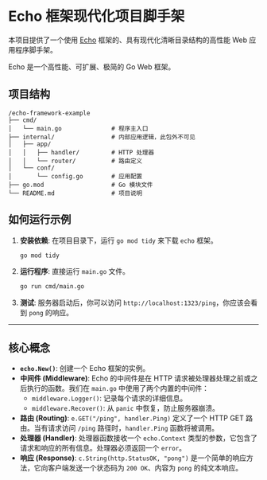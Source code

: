 # Echo 框架现代化项目脚手架

本项目提供了一个使用 [Echo](https://echo.labstack.com/) 框架的、具有现代化清晰目录结构的高性能 Web 应用程序脚手架。

Echo 是一个高性能、可扩展、极简的 Go Web 框架。

## 项目结构

```
/echo-framework-example
├── cmd/
│   └── main.go              # 程序主入口
├── internal/                # 内部应用逻辑，此包外不可见
│   ├── app/
│   │   ├── handler/         # HTTP 处理器
│   │   └── router/          # 路由定义
│   └── conf/
│       └── config.go        # 应用配置
├── go.mod                   # Go 模块文件
└── README.md                # 项目说明
```

## 如何运行示例

1.  **安装依赖**: 在项目目录下，运行 `go mod tidy` 来下载 `echo` 框架。

    ```sh
    go mod tidy
    ```

2.  **运行程序**: 直接运行 `main.go` 文件。

    ```sh
    go run cmd/main.go
    ```

3.  **测试**: 服务器启动后，你可以访问 `http://localhost:1323/ping`，你应该会看到 `pong` 的响应。

---

## 核心概念

*   **`echo.New()`**: 创建一个 Echo 框架的实例。
*   **中间件 (Middleware)**: Echo 的中间件是在 HTTP 请求被处理器处理之前或之后执行的函数。我们在 `main.go` 中使用了两个内置的中间件：
    *   `middleware.Logger()`: 记录每个请求的详细信息。
    *   `middleware.Recover()`: 从 `panic` 中恢复，防止服务器崩溃。
*   **路由 (Routing)**: `e.GET("/ping", handler.Ping)` 定义了一个 HTTP GET 路由。当有请求访问 `/ping` 路径时，`handler.Ping` 函数将被调用。
*   **处理器 (Handler)**: 处理器函数接收一个 `echo.Context` 类型的参数，它包含了请求和响应的所有信息。处理器必须返回一个 `error`。
*   **响应 (Response)**: `c.String(http.StatusOK, "pong")` 是一个简单的响应方法，它向客户端发送一个状态码为 `200 OK`、内容为 `pong` 的纯文本响应。
